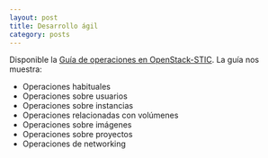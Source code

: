 ```yaml
---
layout: post
title: Desarrollo ágil
category: posts
---
```


Disponible la [Guía de operaciones en OpenStack-STIC](https://ualmtorres.github.io/OpenStackOperaciones/). La guía nos muestra:

* Operaciones habituales
* Operaciones sobre usuarios
* Operaciones sobre instancias
* Operaciones relacionadas con volúmenes
* Operaciones sobre imágenes
* Operaciones sobre proyectos
* Operaciones de networking